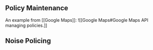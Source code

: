
## Policy Maintenance

An example from [[Google Maps]]:
![[Google Maps#Google Maps API managing policies.]]

## Noise Policing

